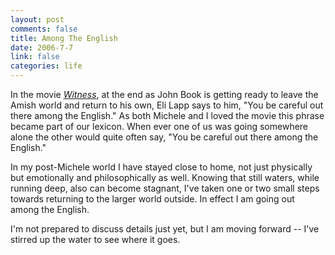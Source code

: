 ```yaml
--- 
layout: post
comments: false
title: Among The English
date: 2006-7-7
link: false
categories: life
---
```

In the movie <em><a href="http://imdb.com/title/tt0090329/" title="Witness">Witness</a></em>, at the end as John Book is getting ready to leave the Amish world and return to his own, Eli Lapp says to him, "You be careful out there among the English." As both Michele and I loved the movie this phrase became part of our lexicon. When ever one of us was going somewhere alone the other would quite often say, "You be careful out there among the English."

In my post-Michele world I have stayed close to home, not just physically but emotionally and philosophically as well. Knowing that still waters, while running deep, also can become stagnant, I've taken one or two small steps towards returning to the larger world outside. In effect I am going out among the English.

I'm not prepared to discuss details just yet, but I am moving forward -- I've stirred up the water to see where it goes.
